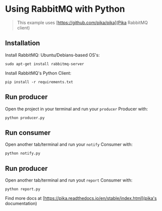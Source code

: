 # Using RabbitMQ with Python

> This example uses [https://github.com/pika/pika](Pika RabbitMQ client)

## Installation

Install RabbitMQ: Ubuntu/Debians-based OS's:

```
sudo apt-get install rabbitmq-server
```

Install RabbitMQ's Python Client:

```
pip install -r requirements.txt
```

## Run producer

Open the project in your terminal and run your `producer` Producer with:

```
python producer.py
```

## Run consumer
 
Open another tab/terminal and run your `notify` Consumer with:

```
python notify.py
```

## Run producer

Open another tab/terminal and run yout `report` Consumer with:
```
python report.py
```

Find more docs at [https://pika.readthedocs.io/en/stable/index.html](pika's documentation)

